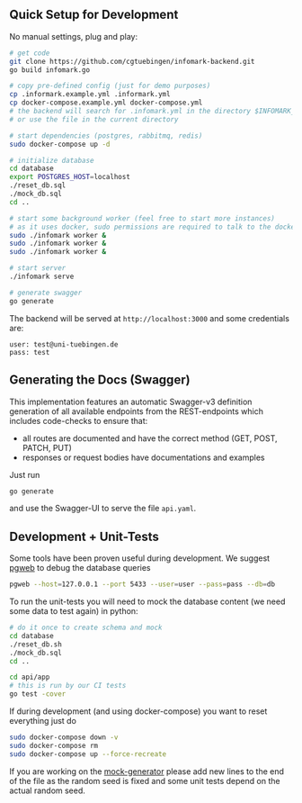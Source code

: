 ## Quick Setup for Development

No manual settings, plug and play:

```bash
# get code
git clone https://github.com/cgtuebingen/infomark-backend.git
go build infomark.go

# copy pre-defined config (just for demo purposes)
cp .informark.example.yml .informark.yml
cp docker-compose.example.yml docker-compose.yml
# the backend will search for .infomark.yml in the directory $INFOMARK_CONFIG_DIR
# or use the file in the current directory

# start dependencies (postgres, rabbitmq, redis)
sudo docker-compose up -d

# initialize database
cd database
export POSTGRES_HOST=localhost
./reset_db.sql
./mock_db.sql
cd ..

# start some background worker (feel free to start more instances)
# as it uses docker, sudo permissions are required to talk to the docker context
sudo ./infomark worker &
sudo ./infomark worker &
sudo ./infomark worker &

# start server
./infomark serve

# generate swagger
go generate
```

The backend will be served at `http://localhost:3000` and some credentials are:

```
user: test@uni-tuebingen.de
pass: test
```

## Generating the Docs (Swagger)

This implementation features an automatic Swagger-v3 definition generation of all available endpoints from the REST-endpoints which includes code-checks to ensure that:
- all routes are documented and have the correct method (GET, POST, PATCH, PUT)
- responses or request bodies have documentations and examples

Just run

```bash
go generate
```

and use the Swagger-UI to serve the file `api.yaml`.



## Development + Unit-Tests

Some tools have been proven useful during development. We suggest [pgweb](https://github.com/sosedoff/pgweb) to debug the database queries

```bash
pgweb --host=127.0.0.1 --port 5433 --user=user --pass=pass --db=db
```

To run the unit-tests you will need to mock the database content (we need some data to test again) in python:

```bash
# do it once to create schema and mock
cd database
./reset_db.sh
./mock_db.sql
cd ..

cd api/app
# this is run by our CI tests
go test -cover
```

If during development (and using docker-compose) you want to reset everything just do

```bash
sudo docker-compose down -v
sudo docker-compose rm
sudo docker-compose up --force-recreate
```

If you are working on the [mock-generator](./database/mock.py) please add new lines to the end of the file as the random seed is fixed and some unit tests depend on the actual random seed.
